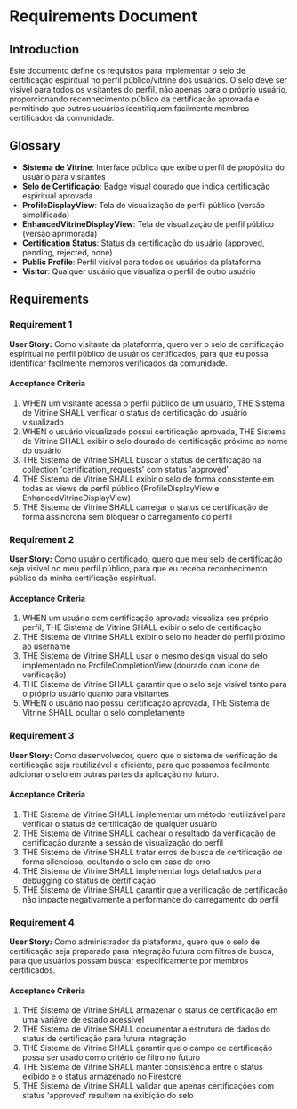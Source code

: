 # Requirements Document

## Introduction

Este documento define os requisitos para implementar o selo de certificação espiritual no perfil público/vitrine dos usuários. O selo deve ser visível para todos os visitantes do perfil, não apenas para o próprio usuário, proporcionando reconhecimento público da certificação aprovada e permitindo que outros usuários identifiquem facilmente membros certificados da comunidade.

## Glossary

- **Sistema de Vitrine**: Interface pública que exibe o perfil de propósito do usuário para visitantes
- **Selo de Certificação**: Badge visual dourado que indica certificação espiritual aprovada
- **ProfileDisplayView**: Tela de visualização de perfil público (versão simplificada)
- **EnhancedVitrineDisplayView**: Tela de visualização de perfil público (versão aprimorada)
- **Certification Status**: Status da certificação do usuário (approved, pending, rejected, none)
- **Public Profile**: Perfil visível para todos os usuários da plataforma
- **Visitor**: Qualquer usuário que visualiza o perfil de outro usuário

## Requirements

### Requirement 1

**User Story:** Como visitante da plataforma, quero ver o selo de certificação espiritual no perfil público de usuários certificados, para que eu possa identificar facilmente membros verificados da comunidade.

#### Acceptance Criteria

1. WHEN um visitante acessa o perfil público de um usuário, THE Sistema de Vitrine SHALL verificar o status de certificação do usuário visualizado
2. WHEN o usuário visualizado possui certificação aprovada, THE Sistema de Vitrine SHALL exibir o selo dourado de certificação próximo ao nome do usuário
3. THE Sistema de Vitrine SHALL buscar o status de certificação na collection 'certification_requests' com status 'approved'
4. THE Sistema de Vitrine SHALL exibir o selo de forma consistente em todas as views de perfil público (ProfileDisplayView e EnhancedVitrineDisplayView)
5. THE Sistema de Vitrine SHALL carregar o status de certificação de forma assíncrona sem bloquear o carregamento do perfil

### Requirement 2

**User Story:** Como usuário certificado, quero que meu selo de certificação seja visível no meu perfil público, para que eu receba reconhecimento público da minha certificação espiritual.

#### Acceptance Criteria

1. WHEN um usuário com certificação aprovada visualiza seu próprio perfil, THE Sistema de Vitrine SHALL exibir o selo de certificação
2. THE Sistema de Vitrine SHALL exibir o selo no header do perfil próximo ao username
3. THE Sistema de Vitrine SHALL usar o mesmo design visual do selo implementado no ProfileCompletionView (dourado com ícone de verificação)
4. THE Sistema de Vitrine SHALL garantir que o selo seja visível tanto para o próprio usuário quanto para visitantes
5. WHEN o usuário não possui certificação aprovada, THE Sistema de Vitrine SHALL ocultar o selo completamente

### Requirement 3

**User Story:** Como desenvolvedor, quero que o sistema de verificação de certificação seja reutilizável e eficiente, para que possamos facilmente adicionar o selo em outras partes da aplicação no futuro.

#### Acceptance Criteria

1. THE Sistema de Vitrine SHALL implementar um método reutilizável para verificar o status de certificação de qualquer usuário
2. THE Sistema de Vitrine SHALL cachear o resultado da verificação de certificação durante a sessão de visualização do perfil
3. THE Sistema de Vitrine SHALL tratar erros de busca de certificação de forma silenciosa, ocultando o selo em caso de erro
4. THE Sistema de Vitrine SHALL implementar logs detalhados para debugging do status de certificação
5. THE Sistema de Vitrine SHALL garantir que a verificação de certificação não impacte negativamente a performance do carregamento do perfil

### Requirement 4

**User Story:** Como administrador da plataforma, quero que o selo de certificação seja preparado para integração futura com filtros de busca, para que usuários possam buscar especificamente por membros certificados.

#### Acceptance Criteria

1. THE Sistema de Vitrine SHALL armazenar o status de certificação em uma variável de estado acessível
2. THE Sistema de Vitrine SHALL documentar a estrutura de dados do status de certificação para futura integração
3. THE Sistema de Vitrine SHALL garantir que o campo de certificação possa ser usado como critério de filtro no futuro
4. THE Sistema de Vitrine SHALL manter consistência entre o status exibido e o status armazenado no Firestore
5. THE Sistema de Vitrine SHALL validar que apenas certificações com status 'approved' resultem na exibição do selo
